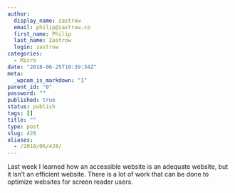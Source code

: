 ```yaml
---
author:
  display_name: zastrow
  email: philip@zastrow.co
  first_name: Philip
  last_name: Zastrow
  login: zastrow
categories:
  - Micro
date: "2018-06-25T10:39:34Z"
meta:
  _wpcom_is_markdown: "1"
parent_id: "0"
password: ""
published: true
status: publish
tags: []
title: ""
type: post
slug: 428
aliases:
  - /2018/06/428/
---
```

<p>Last week I learned how an accessible website is an adequate website, but it isn’t an efficient website. There is a lot of work that can be done to optimize websites for screen reader users.</p>
